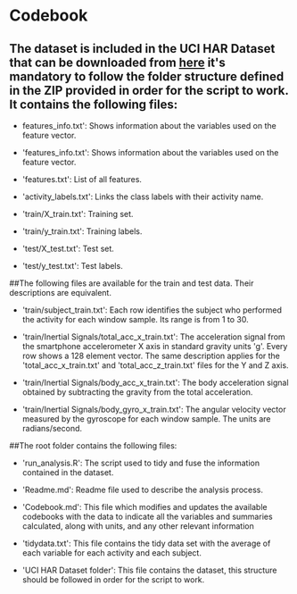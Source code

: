 # Codebook

## The dataset is included in the UCI HAR Dataset that can be downloaded from [here](https://d396qusza40orc.cloudfront.net/getdata%2Fprojectfiles%2FUCI%20HAR%20Dataset.zip) it's mandatory to follow the folder structure defined in the ZIP provided in order for the script to work. It contains the following files:

* features_info.txt': Shows information about the variables used on the feature vector.

* 'features_info.txt': Shows information about the variables used on the feature vector.

* 'features.txt': List of all features.

* 'activity_labels.txt': Links the class labels with their activity name.

* 'train/X_train.txt': Training set.

* 'train/y_train.txt': Training labels.

* 'test/X_test.txt': Test set.

* 'test/y_test.txt': Test labels.

##The following files are available for the train and test data. Their descriptions are equivalent. 

* 'train/subject_train.txt': Each row identifies the subject who performed the activity for each window sample. Its range is from 1 to 30. 

* 'train/Inertial Signals/total_acc_x_train.txt': The acceleration signal from the smartphone accelerometer X axis in standard gravity units 'g'. Every row shows a 128 element vector. The same description applies for the 'total_acc_x_train.txt' and 'total_acc_z_train.txt' files for the Y and Z axis. 

* 'train/Inertial Signals/body_acc_x_train.txt': The body acceleration signal obtained by subtracting the gravity from the total acceleration. 

* 'train/Inertial Signals/body_gyro_x_train.txt': The angular velocity vector measured by the gyroscope for each window sample. The units are radians/second. 

##The root folder contains the following files:

* 'run_analysis.R': The script used to tidy and fuse the information contained in the dataset. 

* 'Readme.md': Readme file used to describe the analysis process. 

* 'Codebook.md': This file which modifies and updates the available codebooks with the data to indicate all the variables and summaries calculated, along with units, and any other relevant information 

* 'tidydata.txt': This file contains the tidy data set with the average of each variable for each activity and each subject. 

* 'UCI HAR Dataset folder': This file contains the dataset, this structure should be followed in order for the script to work. 

